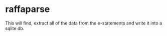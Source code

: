 # raffaparse

This will find, extract all of the data from the e-statements and write it into a sqlite db.
